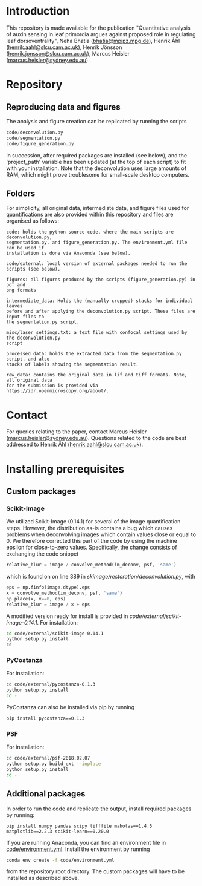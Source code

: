 # Introduction
This repository is made available for the publication "Quantitative analysis of auxin 
sensing in leaf primordia argues against proposed role in regulating leaf dorsoventrality",
Neha Bhatia (bhatia@mpipz.mpg.de), Henrik Åhl (henrik.aahl@slcu.cam.ac.uk), 
Henrik Jönsson (henrik.jonsson@slcu.cam.ac.uk), Marcus Heisler (marcus.heisler@sydney.edu.au)

# Repository

## Reproducing data and figures

The analysis and figure creation can be replicated by running the scripts

```python
code/deconvolution.py
code/segmentation.py
code/figure_generation.py
```

in succession, after required packages are installed (see below), and the 'project_path' 
variable has been updated (at the top of each script) to fit with your installation. 
Note that the deconvolution 
uses large amounts of RAM, which might prove troublesome for small-scale desktop computers.

## Folders

For simplicity, all original data, intermediate data, and figure files used for quantifications
are also provided within this repository and files are organised as follows:

```
code: holds the python source code, where the main scripts are deconvolution.py,
segmentation.py, and figure_generation.py. The environment.yml file can be used if
installation is done via Anaconda (see below).

code/external: local version of external packages needed to run the scripts (see below).

figures: all figures produced by the scripts (figure_generation.py) in pdf and 
png formats

intermediate_data: Holds the (manually cropped) stacks for individual leaves
before and after applying the deconvolution.py script. These files are input files to 
the segmentation.py script.

misc/laser_settings.txt: a text file with confocal settings used by the deconvolution.py 
script

processed_data: holds the extracted data from the segmentation.py script, and also
stacks of labels showing the segmentation result.

raw_data: contains the original data in lif and tiff formats. Note, all original data 
for the submission is provided via https://idr.openmicroscopy.org/about/.
```

# Contact

For queries relating to the paper, contact Marcus Heisler (marcus.heisler@sydney.edu.au).
Questions related to the code are best addressed to Henrik Åhl (henrik.aahl@slcu.cam.ac.uk).

# Installing prerequisites
## Custom packages
### Scikit-Image
We utilized Scikit-Image (0.14.1) for several of the image quantification steps. 
However, the distribution as-is contains a bug which causes problems when deconvolving 
images which contain values close or equal to 0. We therefore corrected this part 
of the code by using the machine epsilon for close-to-zero values. Specifically, 
the change consists of exchanging the code snippet 

```python
relative_blur = image / convolve_method(im_deconv, psf, 'same')
```

which is found on on line 389 in *skimage/restoration/deconvolution.py*, with

```python 
eps = np.finfo(image.dtype).eps
x = convolve_method(im_deconv, psf, 'same')
np.place(x, x==0, eps)
relative_blur = image / x + eps
```

A modified version ready for install is provided in *code/external/scikit-image-0.14.1*.
For installation:
```bash
cd code/external/scikit-image-0.14.1
python setup.py install
cd -
```

### PyCostanza
For installation:
```bash
cd code/external/pycostanza-0.1.3
python setup.py install
cd -
```

PyCostanza can also be installed via pip by running
```bash
pip install pycostanza==0.1.3
```

### PSF
For installation:
```bash
cd code/external/psf-2018.02.07
python setup.py build_ext --inplace
python setup.py install
cd -
```

## Additional packages
In order to run the code and replicate the output, install required packages by running:
```
pip install numpy pandas scipy tifffile mahotas==1.4.5 matplotlib==2.2.3 scikit-learn==0.20.0
```

If you are running Anaconda, you can find an environment file in [code/environment.yml](https://gitlab.com/slcu/teamHJ/publications/bhatia_et_al_2019/blob/master/code/environment.yml). 
Install the environment by running

```bash
conda env create -f code/environment.yml
```

from the repository root directory. The custom packages will have to be installed 
as described above. 
